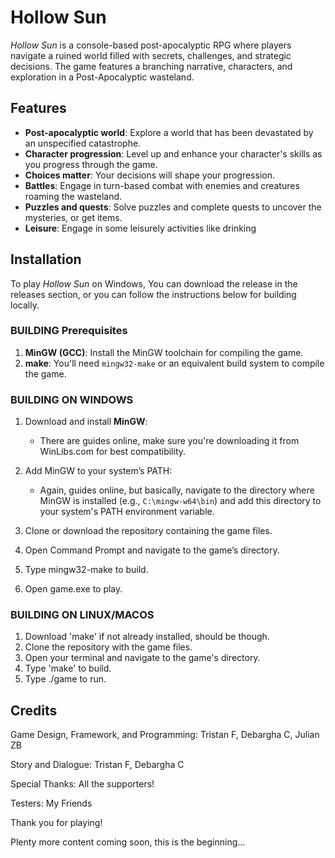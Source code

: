# Hollow Sun

*Hollow Sun* is a console-based post-apocalyptic RPG where players navigate a ruined world filled with secrets, challenges, and strategic decisions. The game features a branching narrative, characters, and exploration in a Post-Apocalyptic wasteland.

## Features

- **Post-apocalyptic world**: Explore a world that has been devastated by an unspecified catastrophe.
- **Character progression**: Level up and enhance your character's skills as you progress through the game.
- **Choices matter**: Your decisions will shape your progression.
- **Battles**: Engage in turn-based combat with enemies and creatures roaming the wasteland.
- **Puzzles and quests**: Solve puzzles and complete quests to uncover the mysteries, or get items.
- **Leisure**: Engage in some leisurely activities like drinking 

## Installation

To play *Hollow Sun* on Windows, You can download the release in the releases section, or you can follow the instructions below for building locally.

### BUILDING Prerequisites

1. **MinGW (GCC)**: Install the MinGW toolchain for compiling the game.
2. **make**: You'll need `mingw32-make` or an equivalent build system to compile the game.

### BUILDING ON WINDOWS
1. Download and install **MinGW**:
   - There are guides online, make sure you're downloading it from WinLibs.com for best compatibility. 
   
2. Add MinGW to your system’s PATH:
   - Again, guides online, but basically, navigate to the directory where MinGW is installed (e.g., `C:\mingw-w64\bin`) and add this directory to your system's PATH environment variable.

3. Clone or download the repository containing the game files.

4. Open Command Prompt and navigate to the game’s directory.
5. Type mingw32-make to build.
6. Open game.exe to play.
### BUILDING ON LINUX/MACOS
1. Download 'make' if not already installed, should be though.
2. Clone the repository with the game files.
3. Open your terminal and navigate to the game's directory.
4. Type 'make' to build.
5. Type ./game to run.


## Credits
Game Design, Framework, and Programming: Tristan F, Debargha C, Julian ZB

Story and Dialogue: Tristan F, Debargha C

Special Thanks: All the supporters!

Testers: My Friends

Thank you for playing!

Plenty more content coming soon, this is the beginning...
